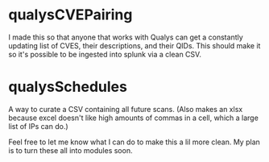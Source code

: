 # qualysCVEPairing

I made this so that anyone that works with Qualys can get a constantly updating list of CVES, their descriptions, and their QIDs. 
This should make it so it's possible to be ingested into splunk via a clean CSV. 

# qualysSchedules

A way to curate a CSV containing all future scans. (Also makes an xlsx because excel doesn't like high amounts of commas in a cell, which a large list of IPs can do.)

Feel free to let me know what I can do to make this a lil more clean. My plan is to turn these all into modules soon.
